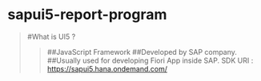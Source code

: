 # sapui5-report-program

> #What is UI5 ?
> > ##JavaScript Framework
> > ##Developed by SAP company.
> > ##Usually used for developing Fiori App inside SAP.
> > SDK URI : https://sapui5.hana.ondemand.com/
